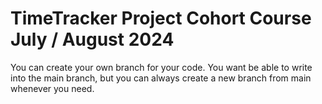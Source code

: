 # TimeTracker Project Cohort Course July / August 2024

You can create your own branch for your code. You want be able to write into the main branch, but you can always create a new branch from main whenever you need.
